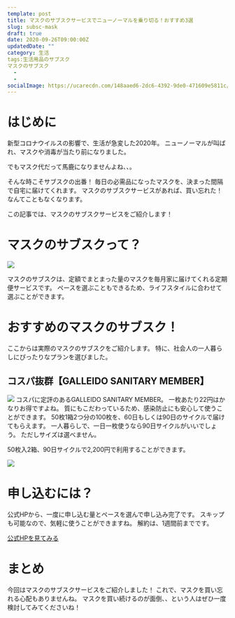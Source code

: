 ```yaml
---
template: post
title: マスクのサブスクサービスでニューノーマルを乗り切る！おすすめ3選
slug: subsc-mask
draft: true
date: 2020-09-26T09:00:00Z
updatedDate: ""
category: 生活
tags:生活用品のサブスク
マスクのサブスク
  - 
  - 
socialImage: https://ucarecdn.com/148aaed6-2dc6-4392-9de0-471609e5811c/
---
```


# はじめに
新型コロナウイルスの影響で、生活が急変した2020年。
ニューノーマルが叫ばれ、マスクや消毒が当たり前になりました。

でもマスク代だって馬鹿になりませんよね、、。

そんな時こそサブスクの出番！
毎日の必需品になったマスクを、決まった間隔で自宅に届けてくれます。
マスクのサブスクサービスがあれば、買い忘れた！なんてこともなくなります。

この記事では、マスクのサブスクサービスをご紹介します！


# マスクのサブスクって？
![](https://ucarecdn.com/44b166fe-1b2d-4ad7-8f80-e818d977421f/)

マスクのサブスクは、定額でまとまった量のマスクを毎月家に届けてくれる定期便サービスです。
ペースを選ぶこともできるため、ライフスタイルに合わせて選ぶことができます。


# おすすめのマスクのサブスク！
ここからは実際のマスクのサブスクをご紹介します。
特に、社会人の一人暮らしにぴったりなプランを選びました。

## コスパ抜群【GALLEIDO SANITARY MEMBER】
![](https://ucarecdn.com/b169d81e-831a-4416-9a0e-a0782c51e84b/)
コスパに定評のあるGALLEIDO SANITARY MEMBER。
一枚あたり22円はかなりお得ですよね。
質にもこだわっているため、感染防止にも安心して使うことができます。
50枚1箱2つ分の100枚を、60日もしくは90日のサイクルで届けてもらえます。
一人暮らしで、一日一枚使うなら90日サイクルがいいでしょう。
ただしサイズは選べません。

50枚入2箱、90日サイクルで2,200円で利用することができます。

![](https://ucarecdn.com/df74ae43-0596-440a-8bbc-9c6152227dc4/)

# 申し込むには？
公式HPから、一度に申し込む量とペースを選んで申し込み完了です。
スキップも可能なので、気軽に使うことができますね。
解約は、1週間前までです。

[公式HPを見てみる](https://mtmen.jp/shopping/lp.php?p=gssm_01&adcd=5w8nuhvk2oo&a8=s7Jmh7cw.IMuuIXucaL2pVtu7V16LbeeXaLbQVMkbw1QM5JtvIXtF4JDpbYNH7vw.I-QYQJMzIPtp_Fxxs00000014898024)


# まとめ
今回はマスクのサブスクサービスをご紹介しました！
これで、マスクを買い忘れる心配もありませんね。
マスクを買い続けるのが面倒、、という人はぜひ一度検討してみてくださいね！
